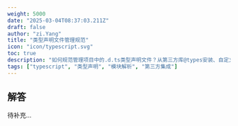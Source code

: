 ```yaml
---
weight: 5000
date: "2025-03-04T08:37:03.211Z"
draft: false
author: "zi.Yang"
title: "类型声明文件管理规范"
icon: "icon/typescript.svg"
toc: true
description: "如何规范管理项目中的.d.ts类型声明文件？从第三方库@types安装、自定义全局类型声明、模块扩展等场景，说明类型查找策略及tsconfig.json中typeRoots配置的作用。"
tags: ["typescript", "类型声明", "模块解析", "第三方集成"]
---
```


## 解答

待补充...
